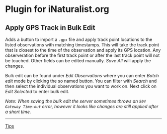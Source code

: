 # Plugin for iNaturalist.org

## Apply GPS Track in Bulk Edit

Adds a button to import a `.gpx` file and apply track point locations to the listed observations with matching timestamps. This will take the track point that is closest to the time of the observation and apply its GPS location. Any observeration before the first track point or after the last track point will not be touched. Other fields can be edited manually. _Save All_ will apply the changes.

Bulk edit can be found under _Edit Observations_ where you can enter _Batch edit_ mode by clicking the so named button. You can filter with _Search_ and then select the individual observations you want to work on. Next click on _Edit Selected_ to enter bulk edit.

_Note: When saving the bulk edit the server sometimes throws an `504 Gateway Time-out` error, however it looks like changes are still applied after a short time._

---

[Tips](https://www.paypal.com/cgi-bin/webscr?cmd=_s-xclick&hosted_button_id=UUWCLM5WTHANG&source=url)
